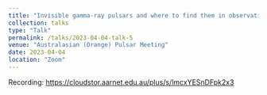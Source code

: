 ```yaml
---
title: "Invisible gamma-ray pulsars and where to find them in observation and pop-synth"
collection: talks
type: "Talk"
permalink: /talks/2023-04-04-talk-5
venue: "Australasian (Orange) Pulsar Meeting"
date: 2023-04-04
location: "Zoom"
---
```


Recording: https://cloudstor.aarnet.edu.au/plus/s/lmcxYESnDFpk2x3 
